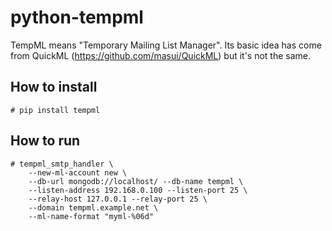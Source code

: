 # python-tempml

TempML means "Temporary Mailing List Manager". Its basic idea has come
from QuickML (https://github.com/masui/QuickML) but it's not the same.

## How to install

```
# pip install tempml
```

## How to run

```
# tempml_smtp_handler \
	--new-ml-account new \
	--db-url mongodb://localhost/ --db-name tempml \
	--listen-address 192.168.0.100 --listen-port 25 \
	--relay-host 127.0.0.1 --relay-port 25 \
	--domain tempml.example.net \
	--ml-name-format "myml-%06d"
```
